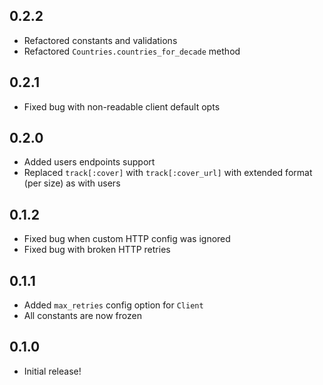 0.2.2
----------

- Refactored constants and validations
- Refactored `Countries.countries_for_decade` method

0.2.1
----------

- Fixed bug with non-readable client default opts

0.2.0
----------

- Added users endpoints support
- Replaced `track[:cover]` with `track[:cover_url]` with extended format (per size) as with users

0.1.2
----------

- Fixed bug when custom HTTP config was ignored
- Fixed bug with broken HTTP retries

0.1.1
----------

- Added `max_retries` config option for `Client`
- All constants are now frozen

0.1.0
----------

- Initial release!
